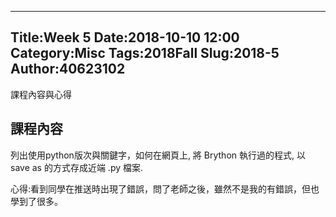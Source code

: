 ---
Title:Week 5
Date:2018-10-10 12:00
Category:Misc
Tags:2018Fall
Slug:2018-5
Author:40623102
--
課程內容與心得

<!--PELICAN_END_SUMMARY -->

課程內容
----
列出使用python版次與關鍵字，如何在網頁上, 將 Brython 執行過的程式, 以 save as 的方式存成近端 .py 檔案.

心得:看到同學在推送時出現了錯誤，問了老師之後，雖然不是我的有錯誤，但也學到了很多。
